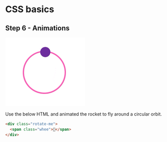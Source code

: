 # CSS basics

## Step 6 - Animations

<img src="https://github.com/Thinkmill-learning-paths/css-basics/blob/main/assets/rotate.gif" width="250px" alt="Showing The span flying in a circular orbit">

Use the below HTML and animated the rocket to fly around a circular orbit.

```html
<div class="rotate-me">
  <span class="whee">🚀</span>
</div>
```

